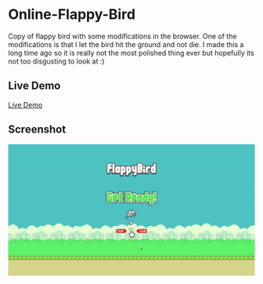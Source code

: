 # Online-Flappy-Bird
Copy of flappy bird with some modifications in the browser. One of the modifications is that I let the bird hit the ground and not die. I made this a long time ago so it is really not the most polished thing ever but hopefully its not too disgusting to look at :)

## Live Demo
[Live Demo](https://denniskuhn.com/owen/flappy_bird/)

## Screenshot
![Screenshot](./screenshot.gif?raw=true "Screenshot")
